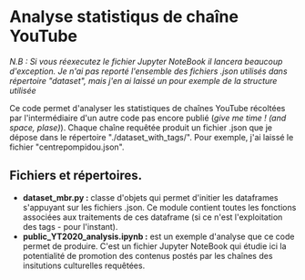 # Analyse statistiqus de chaîne YouTube

_N.B : Si vous réexecutez le fichier Jupyter NoteBook il lancera beaucoup d'exception. Je n'ai pas reporté l'ensemble des fichiers .json utilisés dans répertoire "dataset", mais j'en ai laissé un pour exemple de la structure utilisée_ 

Ce code permet d'analyser les statistiques de chaînes YouTube récoltées par l'intermédiaire d'un autre code pas encore publié (_give me time ! (and space, plase)_). Chaque chaîne requêtée produit un fichier .json que je dépose dans le répertoire "./dataset_with_tags/". Pour exemple, j'ai laissé le fichier "centrepompidou.json".

## Fichiers et répertoires.

- __dataset_mbr.py :__ classe d'objets qui permet d'initier les dataframes s'appuyant sur les fichiers .json. Ce module contient toutes les fonctions associées aux traitements de ces dataframe (si ce n'est l'exploitation des tags - pour l'instant).
- __public_YT2020_analysis.ipynb :__ est un exemple d'analyse que ce code permet de produire. C'est un fichier Jupyter NoteBook qui étudie ici la potentialité de promotion des contenus postés par les chaînes des insitutions culturelles requêtées.
